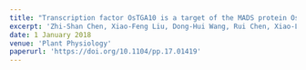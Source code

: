 ```yaml
---
title: "Transcription factor OsTGA10 is a target of the MADS protein OsMADS8 and is required for tapetum development"
excerpt: 'Zhi-Shan Chen, Xiao-Feng Liu, Dong-Hui Wang, Rui Chen, Xiao-Lan Zhang, Zhi-Hong Xu, Shu-Nong Bai'
date: 1 January 2018
venue: 'Plant Physiology'
paperurl: 'https://doi.org/10.1104/pp.17.01419'
---
```






